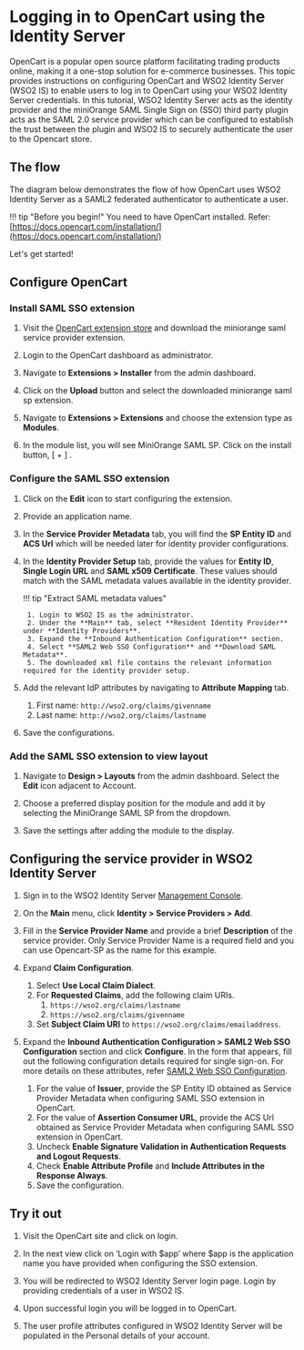 # Logging in to OpenCart using the Identity Server

OpenCart is a popular open source platform facilitating trading products online, making it a one-stop solution for e-commerce businesses. This topic provides instructions on configuring OpenCart and WSO2 Identity Server (WSO2 IS) to enable users to log in to OpenCart using your WSO2 Identity Server credentials. In this tutorial, WSO2 Identity Server acts as the identity provider and the miniOrange SAML Single Sign on (SSO) third party plugin acts as the SAML 2.0 service provider which can be configured to establish the trust between the plugin and WSO2 IS to securely authenticate the user to the Opencart store.

## The flow

The diagram below demonstrates the flow of how OpenCart uses WSO2 Identity Server as a SAML2 federated authenticator to authenticate a user.

<!-- ![opencart-is-flow]({{base_path}}/assets/img/tutorials/opencart-is-flow.png) -->

!!! tip "Before you begin!"
    You need to have OpenCart installed. Refer: [https://docs.opencart.com/installation/](https://docs.opencart.com/installation/)

Let's get started!

## Configure OpenCart

### Install SAML SSO extension

1. Visit the [OpenCart extension store](https://www.opencart.com/index.php?route=marketplace/extension) and download 
the miniorange saml service provider extension.
    <!-- ![opencart-extension-store]({{base_path}}/assets/img/tutorials/opencart-extension-store.png) -->

2. Login to the OpenCart dashboard as administrator.

3. Navigate to **Extensions > Installer** from the admin dashboard.

4. Click on the **Upload** button and select the downloaded miniorange saml sp extension.
    <!-- ![opencart-miniorange-install]({{base_path}}/assets/img/tutorials/opencart-miniorange-install.png) -->

5. Navigate to **Extensions > Extensions** and choose the extension type as **Modules**.
    <!-- ![opencart-extensions-modules]({{base_path}}/assets/img/tutorials/opencart-extensions-modules.png) -->

6. In the module list, you will see MiniOrange SAML SP. Click on the install button, [ + ] .

### Configure the SAML SSO extension

1. Click on the **Edit** icon to start configuring the extension.
    <!-- ![opencart-edit-miniorange]({{base_path}}/assets/img/tutorials/opencart-edit-miniorange.png) -->

2. Provide an application name.

3. In the **Service Provider Metadata** tab, you will find the **SP Entity ID** and **ACS Url** which will be needed 
later for identity provider configurations.
    <!-- ![opencart-miniorange-sp-meta]({{base_path}}/assets/img/tutorials/opencart-miniorange-sp-meta.png) -->

4. In the **Identity Provider Setup** tab, provide the values for **Entity ID**, **Single Login URL** and
**SAML x509 Certificate**. These values should match with the SAML metadata values available in the identity provider.

    !!! tip "Extract SAML metadata values"

        1. Login to WSO2 IS as the administrator.
        2. Under the **Main** tab, select **Resident Identity Provider** under **Identity Providers**.
        3. Expand the **Inbound Authentication Configuration** section.
        4. Select **SAML2 Web SSO Configuration** and **Download SAML Metadata**.
        5. The downloaded xml file contains the relevant information required for the identity provider setup.

    <!-- ![opencart-miniorange-idp]({{base_path}}/assets/img/tutorials/opencart-miniorange-idp.png) -->

5. Add the relevant IdP attributes by navigating to **Attribute Mapping** tab.
    1. First name: ```http://wso2.org/claims/givenname```
    2. Last name: ```http://wso2.org/claims/lastname```

    <!-- ![opencart-miniorange-attribute-mapping]({{base_path}}/assets/img/tutorials/opencart-miniorange-attribute-mapping.png) -->

6. Save the configurations.

### Add the SAML SSO extension to view layout

1. Navigate to **Design > Layouts** from the admin dashboard. Select the **Edit** icon adjacent to Account.
    <!-- ![opencart-layout-edit]({{base_path}}/assets/img/tutorials/opencart-layout-edit.png) -->

2. Choose a preferred display position for the module and add it by selecting the MiniOrange SAML SP from the dropdown.
    <!-- ![opencart-miniorange-add-layout]({{base_path}}/assets/img/tutorials/opencart-miniorange-add-layout.png) -->

3. Save the settings after adding the module to the display.

## Configuring the service provider in WSO2 Identity Server

1. Sign in to the WSO2 Identity Server [Management Console]({{base_path}}/setup/getting-started-with-the-management-console/).

2. On the **Main** menu, click **Identity > Service Providers > Add**.

3. Fill in the **Service Provider Name** and provide a brief **Description** of the service provider. Only 
Service Provider Name is a required field and you can use Opencart-SP as the name for this example.

4. Expand **Claim Configuration**.
    1. Select **Use Local Claim Dialect**.
    2. For **Requested Claims**, add the following claim URIs.
        1. ```https://wso2.org/claims/lastname```
        2. ```https://wso2.org/claims/givenname```
    3. Set **Subject Claim URI** to ```https://wso2.org/claims/emailaddress```.

    <!-- ![opencart-is-claim-config]({{base_path}}/assets/img/tutorials/opencart-is-claim-config.png) -->

5. Expand the **Inbound Authentication Configuration > SAML2 Web SSO Configuration** section and click **Configure**.
    In the form that appears, fill out the following configuration details required for single sign-on. 
    For more details on these attributes, refer 
    [SAML2 Web SSO Configuration]({{base_path}}/learn/configuring-inbound-authentication-for-a-service-provider#configuring-inbound-authentication-with-saml2-web-sso).
    1. For the value of **Issuer**, provide the SP Entity ID obtained as Service Provider Metadata when configuring
    SAML SSO extension in OpenCart.
    2. For the value of **Assertion Consumer URL**, provide the ACS Url obtained as Service Provider Metadata when configuring SAML SSO extension in OpenCart.
    3. Uncheck **Enable Signature Validation in Authentication Requests and Logout Requests**.
    4. Check **Enable Attribute Profile** and **Include Attributes in the Response Always**.
    5. Save the configuration.

    <!-- ![opencart-is-saml-sp-config]({{base_path}}/assets/img/tutorials/opencart-is-saml-sp-config.png) -->

## Try it out

1. Visit the OpenCart site and click on login.
    <!-- ![opencart-login]({{base_path}}/assets/img/tutorials/opencart-login.png) -->

2. In the next view click on ‘Login with $app’ where $app is the application name you have provided when configuring the SSO extension.
    <!-- ![opencart-sso-login-button]({{base_path}}/assets/img/tutorials/opencart-sso-login-button.png) -->

3. You will be redirected to WSO2 Identity Server login page. Login by providing credentials of a user in WSO2 IS.
    <!-- ![opencart-is-sso-login]({{base_path}}/assets/img/tutorials/opencart-is-sso-login.png) -->

4. Upon successful login you will be logged in to OpenCart.
    <!-- ![opencart-sso-success.png]({{base_path}}/assets/img/tutorials/opencart-sso-success.png) -->

5. The user profile attributes configured in WSO2 Identity Server will be populated in the Personal details of your
account.
    <!-- ![opencart-sso-account-info.png]({{base_path}}/assets/img/tutorials/opencart-sso-account-info.png) -->
